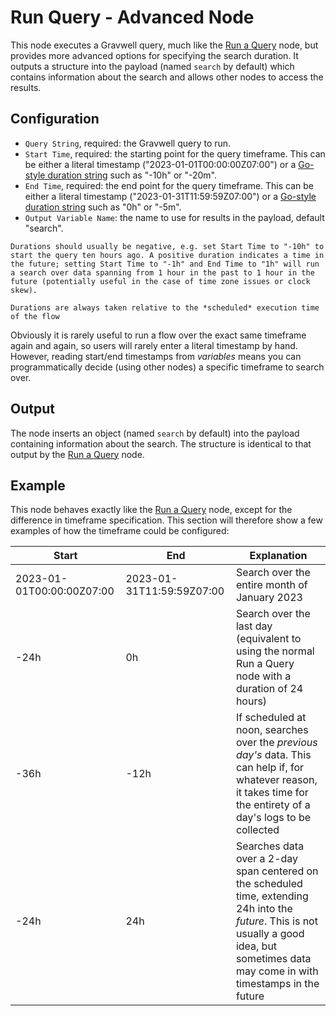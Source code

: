# Run Query - Advanced Node

This node executes a Gravwell query, much like the [Run a Query](runquery) node, but provides more advanced options for specifying the search duration. It outputs a structure into the payload (named `search` by default) which contains information about the search and allows other nodes to access the results.

## Configuration

* `Query String`, required: the Gravwell query to run.
* `Start Time`, required: the starting point for the query timeframe. This can be either a literal timestamp ("2023-01-01T00:00:00Z07:00") or a [Go-style duration string](https://pkg.go.dev/time#ParseDuration) such as "-10h" or "-20m".
* `End Time`, required: the end point for the query timeframe. This can be either a literal timestamp ("2023-01-31T11:59:59Z07:00") or a [Go-style duration string](https://pkg.go.dev/time#ParseDuration) such as "0h" or "-5m".
* `Output Variable Name`: the name to use for results in the payload, default "search".

```{note}
Durations should usually be negative, e.g. set Start Time to "-10h" to start the query ten hours ago. A positive duration indicates a time in the future; setting Start Time to "-1h" and End Time to "1h" will run a search over data spanning from 1 hour in the past to 1 hour in the future (potentially useful in the case of time zone issues or clock skew).

Durations are always taken relative to the *scheduled* execution time of the flow
```

Obviously it is rarely useful to run a flow over the exact same timeframe again and again, so users will rarely enter a literal timestamp by hand. However, reading start/end timestamps from *variables* means you can programmatically decide (using other nodes) a specific timeframe to search over.

## Output

The node inserts an object (named `search` by default) into the payload containing information about the search. The structure is identical to that output by the [Run a Query](runquery) node.

## Example

This node behaves exactly like the [Run a Query](runquery) node, except for the difference in timeframe specification. This section will therefore show a few examples of how the timeframe could be configured:

| Start | End | Explanation |
|-------|-----|-------------|
| 2023-01-01T00:00:00Z07:00 | 2023-01-31T11:59:59Z07:00 | Search over the entire month of January 2023 |
| -24h | 0h | Search over the last day (equivalent to using the normal Run a Query node with a duration of 24 hours) |
| -36h | -12h | If scheduled at noon, searches over the *previous day's* data. This can help if, for whatever reason, it takes time for the entirety of a day's logs to be collected |
| -24h | 24h | Searches data over a 2-day span centered on the scheduled time, extending 24h into the *future*. This is not usually a good idea, but sometimes data may come in with timestamps in the future |
